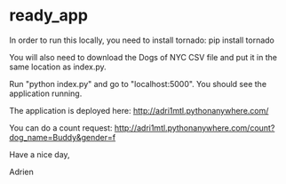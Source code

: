 # ready_app

In order to run this locally, you need to install tornado: pip install tornado

You will also need to download the Dogs of NYC CSV file and put it in the same location as index.py. 

Run "python index.py" and go to "localhost:5000". You should see the application running.

The application is deployed here: http://adri1mtl.pythonanywhere.com/

You can do a count request: http://adri1mtl.pythonanywhere.com/count?dog_name=Buddy&gender=f

Have a nice day,

Adrien


